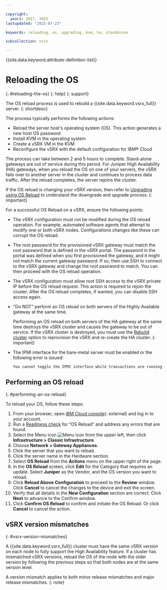 ```yaml
---

copyright:
  years: 2017, 2025
lastupdated: "2025-07-23"

keywords: reloading, os, upgrading, kvm, ha, standalone

subcollection: vsrx

---
```


{{site.data.keyword.attribute-definition-list}}

# Reloading the OS
{: #reloading-the-os}
{: help}
{: support}

The OS reload process is used to rebuild a {{site.data.keyword.vsrx_full}} server.
{: shortdesc}

The process typically performs the following actions:

* Reload the server host's operating system (OS). This action generates a new host OS password.
* Install KVM in the operating system
* Create a vSRX VM in the KVM
* Reconfigure the vSRX with the default configuration for IBM® Cloud

The process can take between 2 and 5 hours to complete. Stand-alone gateways are out of service during this period. For Juniper High Availability (HA) gateways, when you reload the OS on one of your servers, the vSRX fails over to another server in the cluster and continues to process data traffic. After the reload completes, the server rejoins the cluster.

If the OS reload is changing your vSRX version, then refer to [Upgrading using OS Reload](/docs/vsrx?topic=vsrx-os-reload-upgrade#os-reload-upgrade) to understand the downgrade and upgrade process.
{: important}

For a successful OS Reload on a vSRX, ensure the following points:

* The vSRX configuration must not be modified during the OS reload operation. For example, automated software agents that attempt to modify one or both vSRX nodes. Configurations changes like these can corrupt the OS reload.

* The root password for the provisioned vSRX gateway must match the root password that is defined in the vSRX portal. The password in the portal was defined when you first provisioned the gateway, and it might not match the current gateway password. If so, then use SSH to connect to the vSRX gateway and change the root password to match. You can then proceed with the OS reload operation.

* The vSRX configuration must allow root SSH access to the vSRX private IP before the OS reload request. This action is required to rejoin the cluster. After the OS reload completes, if wanted, you can disable SSH access again.

* "Do NOT" perform an OS reload on both servers of the Highly Available gateway at the same time.

   Performing an OS reload on both servers of the HA gateway at the same time destroys the vSRX cluster and causes the gateway to be out of service. If the vSRX cluster is destroyed, you must use the [Rebuild cluster](/docs/vsrx?topic=vsrx-rebuilding-an-ha-cluster) option to reprovision the vSRX and re-create the HA cluster.
   {: important}

* The IPMI interface for the bare-metal server must be enabled or the following error is issued:

   ```sh
   You cannot toggle the IPMI interface while transactions are running.
   ```

## Performing an OS reload
{: #performing-an-os-reload}

To reload your OS, follow these steps:

1. From your browser, open [IBM Cloud console](/login){: external} and log in to your account.
2. Run a [Readiness check](/docs/vsrx?topic=vsrx-vsrx-readiness#vsrx-readiness) for “OS Reload” and address any errors that are found.
3. Select the Menu icon ![Menu icon](../../icons/icon_hamburger.svg) from the upper left, then click **Infrastructure > Classic Infrastructure**.
4. Choose **Network > Gateway Appliances**.
5. Click the server that you want to reload.
6. Click the server name in the Hardware section.
7. Select **OS Reload** from the **Actions** menu on the upper right of the page.
8. In the **OS Reload** screen, click **Edit** for the Category that requires an update. Select **Juniper** as the Vendor, and the OS version you want to reload.
9. Click **Reload Above Configuration** to proceed to the **Review** window. Click **Cancel** to cancel the changes to the device and exit the screen.
10. Verify that all details in the **New Configuration** section are correct. Click **Next** to advance to the Confirm window.
11. Click **Confirm OS Reload** to confirm and initiate the OS Reload. Or click **Cancel** to cancel the action.

## vSRX version mismatches
{: #vsrx-version-mismatches}

A {{site.data.keyword.vsrx_full}} cluster must have the same vSRX version on each node to fully support the High Availability feature. If a cluster has mismatched vSRX versions, reload the OS of the node with the older version by following the previous steps so that both nodes are at the same version level.

A version mismatch applies to both minor release mismatches and major release mismatches.
{: note}
